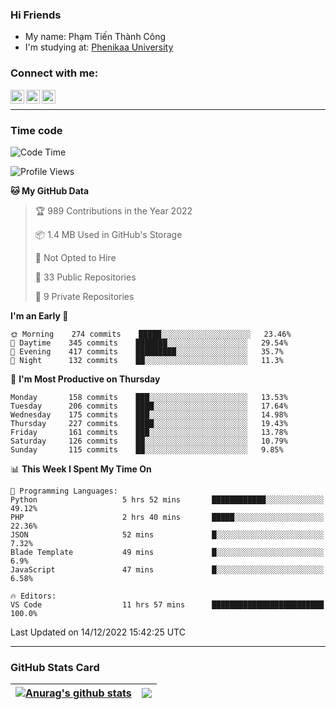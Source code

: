 ### Hi Friends

- My name: Phạm Tiến Thành Công
- I'm studying at: [Phenikaa University]


### Connect with me:
[<img align="left" alt="PhamTienThanhCong | Facebook" width="22px" src="https://upload.wikimedia.org/wikipedia/commons/thumb/1/16/Facebook-icon-1.png/640px-Facebook-icon-1.png" />][facebook]
[<img align="left" alt="PhamTienThanhCong | Zalo" width="22px" src="https://www.anphatpc.com.vn/template/anphat_2020v2/images/icon-zalo.jpg" />][zalo]
[<img align="left" alt="PhamTienThanhCong | LinkedIn" width="22px" src="https://cdn3.iconfinder.com/data/icons/inficons/512/linkedin.png" />][linkedin]

<br />

---

### Time code

<!--START_SECTION:waka-->
![Code Time](http://img.shields.io/badge/Code%20Time-804%20hrs%2043%20mins-blue)

![Profile Views](http://img.shields.io/badge/Profile%20Views-21-blue)

**🐱 My GitHub Data** 

> 🏆 989 Contributions in the Year 2022
 > 
> 📦 1.4 MB Used in GitHub's Storage 
 > 
> 🚫 Not Opted to Hire
 > 
> 📜 33 Public Repositories 
 > 
> 🔑 9 Private Repositories  
 > 
**I'm an Early 🐤** 

```text
🌞 Morning    274 commits    █████░░░░░░░░░░░░░░░░░░░░   23.46% 
🌆 Daytime    345 commits    ███████░░░░░░░░░░░░░░░░░░   29.54% 
🌃 Evening    417 commits    █████████░░░░░░░░░░░░░░░░   35.7% 
🌙 Night      132 commits    ██░░░░░░░░░░░░░░░░░░░░░░░   11.3%

```
📅 **I'm Most Productive on Thursday** 

```text
Monday       158 commits    ███░░░░░░░░░░░░░░░░░░░░░░   13.53% 
Tuesday      206 commits    ████░░░░░░░░░░░░░░░░░░░░░   17.64% 
Wednesday    175 commits    ███░░░░░░░░░░░░░░░░░░░░░░   14.98% 
Thursday     227 commits    ████░░░░░░░░░░░░░░░░░░░░░   19.43% 
Friday       161 commits    ███░░░░░░░░░░░░░░░░░░░░░░   13.78% 
Saturday     126 commits    ██░░░░░░░░░░░░░░░░░░░░░░░   10.79% 
Sunday       115 commits    ██░░░░░░░░░░░░░░░░░░░░░░░   9.85%

```


📊 **This Week I Spent My Time On** 

```text
💬 Programming Languages: 
Python                   5 hrs 52 mins       ████████████░░░░░░░░░░░░░   49.12% 
PHP                      2 hrs 40 mins       █████░░░░░░░░░░░░░░░░░░░░   22.36% 
JSON                     52 mins             █░░░░░░░░░░░░░░░░░░░░░░░░   7.32% 
Blade Template           49 mins             █░░░░░░░░░░░░░░░░░░░░░░░░   6.9% 
JavaScript               47 mins             █░░░░░░░░░░░░░░░░░░░░░░░░   6.58%

🔥 Editors: 
VS Code                  11 hrs 57 mins      █████████████████████████   100.0%

```


 Last Updated on 14/12/2022 15:42:25 UTC
<!--END_SECTION:waka-->

---

### GitHub Stats Card

| <a href="https://github.com/phamtienthanhcong"><img align="center" src="https://github-readme-stats.vercel.app/api?username=PhamTienThanhCong&show_icons=true&include_all_commits=true&theme=buefy&hide_border=true&theme=ocean_dark" alt="Anurag's github stats" /></a> | <a href="https://github.com/phamtienthanhcong"><img align="center" src="https://github-readme-stats.vercel.app/api/top-langs/?username=PhamTienThanhCong&layout=compact&theme=buefy&hide_border=true&theme=ocean_dark" /></a> |
| ------------- | ------------- |

[Phenikaa University]: https://phenikaa-uni.edu.vn/vi
[facebook]: https://www.facebook.com/phamtienthanhcong
[linkedin]: https://linkedin.com/in/phamtienthanhcong
[zalo]: https://zalo.me/0396396332
[tiktok]: https://www.tiktok.com/@phamtienthanhcong
[web]: https://github.com/PhamTienThanhCong/web_dev
[min project]: https://github.com/PhamTienThanhCong/Project-Of-Web
[c and cpp]: https://github.com/PhamTienThanhCong/Code_C_and_Cpro
[python]: https://github.com/PhamTienThanhCong/Python_beginer

